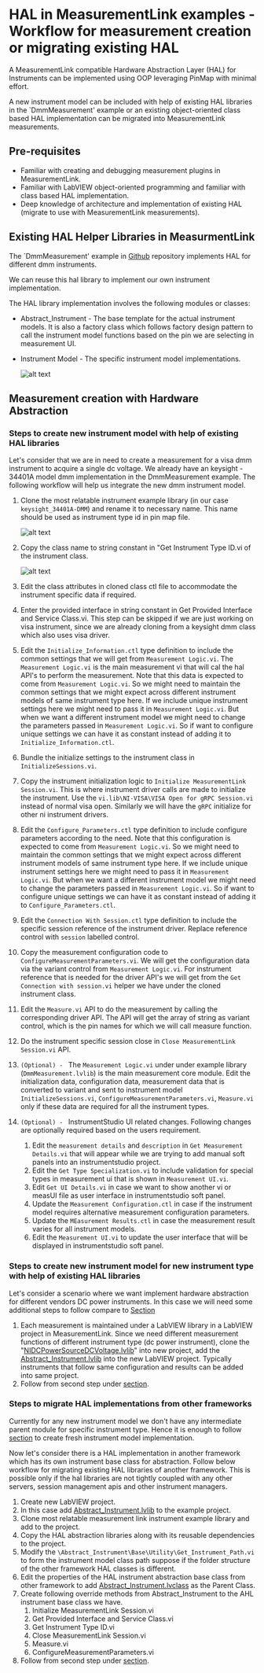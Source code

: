 # HAL in MeasurementLink examples - Workflow for measurement creation or migrating existing HAL

A MeasurementLink compatible Hardware Abstraction Layer (HAL) for Instruments can be implemented using OOP leveraging PinMap with minimal effort.

A new instrument model can be included with help of existing HAL libraries in the `DmmMeasurement' example or an existing object-oriented class based HAL implementation can be migrated into MeasurementLink measurements.

## Pre-requisites

* Familiar with creating and debugging measurement plugins in MeasurementLink.
* Familiar with LabVIEW object-oriented programming and familiar with class based HAL implementation.
* Deep knowledge of architecture and implementation of existing HAL (migrate to use with MeasurementLink measurements).

## Existing HAL Helper Libraries in MeasurmentLink

The `DmmMeasurement' example in [Github](https://github.com/ni/measurementlink-labview/tree/users/prem/dmm-hal-implementation/Source/Example%20Measurements/DMM%20Measurement) repository implements HAL for different dmm instruments.

We can reuse this hal library to implement our own instrument implementation.

The HAL library implementation involves the following modules or classes:

* Abstract_Instrument - The base template for the actual instrument models. It is also a factory class which follows factory design pattern to call the instrument model functions based on the pin we are selecting in measurement UI.
* Instrument Model - The specific instrument model implementations.

  ![alt text](Abstract_Instrument_Hierarchy.png)

## Measurement creation with Hardware Abstraction

### Steps to create new instrument model with help of existing HAL libraries

Let's consider that we are in need to create a measurement for a visa dmm instrument to acquire a single dc voltage. We already have an keysight - 34401A model dmm implementation in the DmmMeasurement example. The following workflow will help us integrate the new dmm instrument model.

1. Clone the most relatable instrument example library (in our case `keysight_34401A-DMM`) and rename it to necessary name. This name should be used as instrument type id in pin map file.

    ![alt text](<Instrument Class.png>)
2. Copy the class name to string constant in "Get Instrument Type ID.vi of the instrument class.

    ![alt text](InstrumentTypeId.JPG)
3. Edit the class attributes in cloned class ctl file to accommodate the instrument specific data if required.
4. Enter the provided interface in string constant in Get Provided Interface and Service Class.vi. This step can be skipped if we are just working on visa instrument, since we are already cloning from a keysight dmm class which also uses visa driver.
5. Edit the `Initialize_Information.ctl` type definition to include the common settings that we will get from `Measurement Logic.vi`. The `Measurement Logic.vi` is the main measurement vi that will cal the hal API's to perform the measurement. Note that this data is expected to come from `Measurement Logic.vi`. So we might need to maintain the common settings that we might expect across different instrument models of same instrument type here. If we include unique instrument settings here we might need to pass it in `Measurement Logic.vi`. But when we want a different instrument model we might need to change the parameters passed in `Measurement Logic.vi`. So if want to configure unique settings we can have it as constant instead of adding it to `Initialize_Information.ctl`.
6. Bundle the initialize settings to the instrument class in `InitializeSessions.vi`.
7. Copy the instrument initialization logic to `Initialize MeasurementLink Session.vi`. This is where instrument driver calls are made to initialize the instrument. Use the `vi.lib\NI-VISA\VISA Open for gRPC Session.vi` instead of normal visa open. Similarly we will have the `gRPC` initialize for other ni instrument drivers.
8. Edit the `Configure_Parameters.ctl` type definition to include configure parameters according to the need. Note that this configuration is expected to come from `Measurement Logic.vi`. So we might need to maintain the common settings that we might expect across different instrument models of same instrument type here. If we include unique instrument settings here we might need to pass it in `Measurement Logic.vi`. But when we want a different instrument model we might need to change the parameters passed in `Measurement Logic.vi`. So if want to configure unique settings we can have it as constant instead of adding it to `Configure_Parameters.ctl`.
9. Edit the `Connection With Session.ctl` type definition to include the specific session reference of the instrument driver. Replace reference control with `session` labelled control.
10. Copy the measurement configuration code to `ConfigureMeasurementParameters.vi`. We will get the configuration data via the variant control from `Measurement Logic.vi`. For instrument reference that is needed for the driver API's we will get from the `Get Connection with session.vi` helper we have under the cloned instrument class.
11. Edit the `Measure.vi` API to do the measurement by calling the corresponding driver API. The API will get the array of string as variant control, which is the pin names for which we will call measure function.
12. Do the instrument specific session close in `Close MeasurementLink Session.vi` API.
13. `(Optional) - ` The `Measurement Logic.vi` under under example library (`DmmMeasurement.lvlib`) is the main measurement core module. Edit the initialization data, configuration data, measurement data that is converted to variant and sent to instrument model `InitializeSessions.vi`, `ConfigureMeasurementParameters.vi`, `Measure.vi` only if these data are required for all the instrument types.
14. `(Optional) - ` InstrumentStudio UI related changes. Following changes are optionally required based on the users requirement.
    1. Edit the `measurement details` and `description` in `Get Measurement Details.vi` that will appear while we are trying to add manual soft panels into an instrumentstudio project.
    2. Edit the `Get Type Specialization.vi` to include validation for special types in measurement ui that is shown in `Measurement UI.vi`.
    3. Edit `Get UI Details.vi` in case we want to show another vi or measUI file as user interface in instrumentstudio soft panel.
    4. Update the `Measurement Configuration.ctl` in case if the instrument model requires alternative measurement configuration parameters.
    5. Update the `MEasurement Results.ctl` in case the measurement result varies for all instrument models.
    6. Edit the `Measurement UI.vi` to update the user interface that will be displayed in instrumentstudio soft panel.

### Steps to create new instrument model for new instrument type with help of existing HAL libraries

Let's consider a scenario where we want implement hardware abstraction for different vendors DC power instruments. In this case we will need some additional steps to follow compare to [Section](#steps-to-create-new-instrument-model-with-help-of-existing-hal-libraries)

1. Each measurement is maintained under a LabVIEW library in a LabVIEW project in MeasurementLink. Since we need different measurement functions of different instrument type (dc power instrument), clone the "[NIDCPowerSourceDCVoltage.lvlib](https://github.com/ni/measurementlink-labview/blob/main/Source/Example%20Measurements/NI-DCPower%20Source%20DC%20Voltage/NI-DCPower%20Measurement/NIDCPowerSourceDCVoltage.lvlib)" into new project, add the [Abstract_Instrument.lvlib](https://github.com/ni/measurementlink-labview/blob/users/prem/dmm-hal-implementation/Source/Example%20Measurements/DMM%20Measurement/DmmMeasurement/HAL/Instruments/Base/Abstract_Instrument.lvlib) into the new LabVIEW project. Typically instruments that follow same configuration and results can be added into same project.
2. Follow from second step under [section](#steps-to-create-new-instrument-model-with-help-of-existing-hal-libraries).

### Steps to migrate HAL implementations from other frameworks

Currently for any new instrument model we don't have any intermediate parent module for specific instrument type. Hence it is enough to follow [section](#steps-to-create-new-instrument-model-with-help-of-existing-hal-libraries) to create fresh instrument model implementation.

Now let's consider there is a HAL implementation in another framework which has its own instrument base class for abstraction. Follow below workflow for migrating existing HAL libraries of another framework. This is possible only if the hal libraries are not tightly coupled with any other servers, session management apis and other instrument managers.

1. Create new LabVIEW project.
2. In this case add [Abstract_Instrument.lvlib](https://github.com/ni/measurementlink-labview/blob/users/prem/dmm-hal-implementation/Source/Example%20Measurements/DMM%20Measurement/DmmMeasurement/HAL/Instruments/Base/Abstract_Instrument.lvlib) to the example project.
3. Clone most relatable measurement link instrument example library and add to the project.​
4. Copy the HAL abstraction libraries along with its reusable dependencies to the project.
5. Modify the `\Abstract_Instrument\Base\Utility\Get_Instrument_Path.vi` to form the instrument model class path suppose if the folder structure of the other framework HAL classes is different.
6. Edit the properties of the HAL instrument abstraction base class from other framework to add [Abstract_Instrument.lvclass](https://github.com/ni/measurementlink-labview/blob/users/prem/dmm-hal-implementation/Source/Example%20Measurements/DMM%20Measurement/DmmMeasurement/HAL/Instruments/Base/Abstract_Instrument.lvclass) as the Parent Class.​
7. Create following override methods from Abstract_Instrument to the AHL instrument base class we have.
   1. Initialize MeasurementLink Session.vi
   2. Get Provided Interface and Service Class.vi
   3. Get Instrument Type ID.vi
   4. Close MeasurementLink Session.vi
   5. Measure.vi
   6. ConfigureMeasurementParameters.vi
8. Follow from second step under [section](#steps-to-create-new-instrument-model-with-help-of-existing-hal-libraries).
